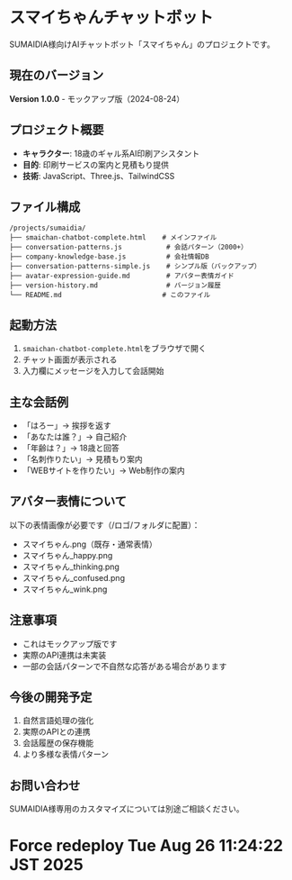 # スマイちゃんチャットボット

SUMAIDIA様向けAIチャットボット「スマイちゃん」のプロジェクトです。

## 現在のバージョン
**Version 1.0.0** - モックアップ版（2024-08-24）

## プロジェクト概要
- **キャラクター**: 18歳のギャル系AI印刷アシスタント
- **目的**: 印刷サービスの案内と見積もり提供
- **技術**: JavaScript、Three.js、TailwindCSS

## ファイル構成
```
/projects/sumaidia/
├── smaichan-chatbot-complete.html    # メインファイル
├── conversation-patterns.js           # 会話パターン（2000+）
├── company-knowledge-base.js          # 会社情報DB
├── conversation-patterns-simple.js    # シンプル版（バックアップ）
├── avatar-expression-guide.md         # アバター表情ガイド
├── version-history.md                 # バージョン履歴
└── README.md                         # このファイル
```

## 起動方法
1. `smaichan-chatbot-complete.html`をブラウザで開く
2. チャット画面が表示される
3. 入力欄にメッセージを入力して会話開始

## 主な会話例
- 「はろー」→ 挨拶を返す
- 「あなたは誰？」→ 自己紹介
- 「年齢は？」→ 18歳と回答
- 「名刺作りたい」→ 見積もり案内
- 「WEBサイトを作りたい」→ Web制作の案内

## アバター表情について
以下の表情画像が必要です（/ロゴ/フォルダに配置）：
- スマイちゃん.png（既存・通常表情）
- スマイちゃん_happy.png
- スマイちゃん_thinking.png
- スマイちゃん_confused.png
- スマイちゃん_wink.png

## 注意事項
- これはモックアップ版です
- 実際のAPI連携は未実装
- 一部の会話パターンで不自然な応答がある場合があります

## 今後の開発予定
1. 自然言語処理の強化
2. 実際のAPIとの連携
3. 会話履歴の保存機能
4. より多様な表情パターン

## お問い合わせ
SUMAIDIA様専用のカスタマイズについては別途ご相談ください。
# Force redeploy Tue Aug 26 11:24:22 JST 2025

